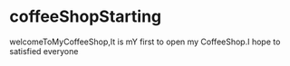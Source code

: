 # coffeeShopStarting
welcomeToMyCoffeeShop,It is mY first to open my CoffeeShop.I hope to satisfied everyone
